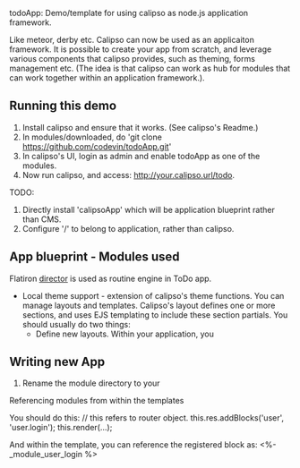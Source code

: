 todoApp: Demo/template for using calipso as node.js application framework.

Like meteor, derby etc. Calipso can now be used as an applicaiton framework. 
It is possible to create your app from scratch, and leverage various components that calipso provides, such as theming, forms management etc.  (The idea is that calipso can work as hub for modules that can work together within an application framework.).

## Running this demo
1. Install calipso and ensure that it works. (See calipso's Readme.)
2. In modules/downloaded, do 'git clone https://github.com/codevin/todoApp.git'
3. In calipso's UI, login as admin and enable todoApp as one of the modules.
4. Now run calipso, and access: http://your.calipso.url/todo.  

TODO: 
1. Directly install 'calipsoApp' which will be application blueprint rather than CMS.
2. Configure '/' to belong to application, rather than calipso. 

## App blueprint - Modules used

Flatiron <a href="https://github.com/flatiron/director">director</a> is used as routine engine in ToDo app.  

* Local theme support - extension of calipso's theme functions. You can manage layouts and templates. Calipso's layout defines one or more sections, and uses EJS templating to include these section partials. You should usually do two things:
  * Define new layouts. 
Within your application, you 

 

## Writing new App 

1. Rename the module directory to your 





Referencing modules from within the templates

You should do this: 
    // this refers to router object.
    this.res.addBlocks('user', 'user.login'); 
    this.render(...);

And within the template, you can reference the registered block as:
    <%- _module_user_login %> 


